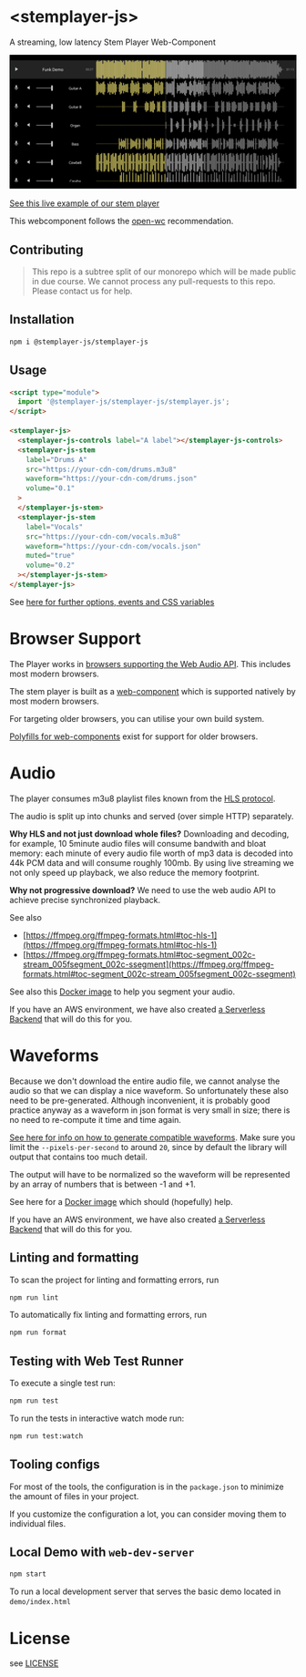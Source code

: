# \<stemplayer-js>

A streaming, low latency Stem Player Web-Component

![A Stem Player](./img/stem-player.png 'Stem Player')

[See this live example of our stem player](https://stemplayer-js.com)

This webcomponent follows the [open-wc](https://github.com/open-wc/open-wc) recommendation.

## Contributing

> This repo is a subtree split of our monorepo which will be made public in due course. We cannot process any pull-requests to this repo. Please contact us for help.

## Installation

```bash
npm i @stemplayer-js/stemplayer-js
```

## Usage

```html
<script type="module">
  import '@stemplayer-js/stemplayer-js/stemplayer.js';
</script>

<stemplayer-js>
  <stemplayer-js-controls label="A label"></stemplayer-js-controls>
  <stemplayer-js-stem
    label="Drums A"
    src="https://your-cdn-com/drums.m3u8"
    waveform="https://your-cdn-com/drums.json"
    volume="0.1"
  >
  </stemplayer-js-stem>
  <stemplayer-js-stem
    label="Vocals"
    src="https://your-cdn-com/vocals.m3u8"
    waveform="https://your-cdn-com/vocals.json"
    muted="true"
    volume="0.2"
  ></stemplayer-js-stem>
</stemplayer-js>
```

See [here for further options, events and CSS variables](./docs/stemplayer-js.md)

# Browser Support

The Player works in [browsers supporting the Web Audio API](https://caniuse.com/#feat=audio-api). This includes most modern browsers.

The stem player is built as a [web-component](https://caniuse.com/?search=web%20components) which is supported natively by most modern browsers.

For targeting older browsers, you can utilise your own build system.

[Polyfills for web-components](https://www.jsdelivr.com/package/npm/@webcomponents/webcomponentsjs) exist for support for older browsers.

# Audio

The player consumes m3u8 playlist files known from the [HLS protocol](https://en.wikipedia.org/wiki/HTTP_Live_Streaming).

The audio is split up into chunks and served (over simple HTTP) separately.

**Why HLS and not just download whole files?**
Downloading and decoding, for example, 10 5minute audio files will consume bandwith and bloat memory: each minute of every audio file worth of mp3 data is decoded into 44k PCM data and will consume roughly 100mb. By using live streaming we not only speed up playback, we also reduce the memory footprint.

**Why not progressive download?**
We need to use the web audio API to achieve precise synchronized playback.

See also

- [https://ffmpeg.org/ffmpeg-formats.html#toc-hls-1](https://ffmpeg.org/ffmpeg-formats.html#toc-hls-1)
- [https://ffmpeg.org/ffmpeg-formats.html#toc-segment_002c-stream_005fsegment_002c-ssegment](https://ffmpeg.org/ffmpeg-formats.html#toc-segment_002c-stream_005fsegment_002c-ssegment)

See also this [Docker image](https://github.com/sound-ws/docker-segment-audio) to help you segment your audio.

If you have an AWS environment, we have also created [a Serverless Backend](https://github.com/stemplayer-js/api) that will do this for you.

# Waveforms

Because we don't download the entire audio file, we cannot analyse the audio so that we can display a nice waveform. So unfortunately these also need to be pre-generated. Although inconvenient, it is probably good practice anyway as a waveform in json format is very small in size; there is no need to re-compute it time and time again.

[See here for info on how to generate compatible waveforms](https://github.com/bbc/audiowaveform). Make sure you limit the `--pixels-per-second` to around `20`, since by default the library will output that contains too much detail.

The output will have to be normalized so the waveform will be represented by an array of numbers that is between -1 and +1.

See here for a [Docker image](https://github.com/sound-ws/docker-generate-waveforms) which should (hopefully) help.

If you have an AWS environment, we have also created [a Serverless Backend](https://github.com/stemplayer-js/api) that will do this for you.

## Linting and formatting

To scan the project for linting and formatting errors, run

```bash
npm run lint
```

To automatically fix linting and formatting errors, run

```bash
npm run format
```

## Testing with Web Test Runner

To execute a single test run:

```bash
npm run test
```

To run the tests in interactive watch mode run:

```bash
npm run test:watch
```

## Tooling configs

For most of the tools, the configuration is in the `package.json` to minimize the amount of files in your project.

If you customize the configuration a lot, you can consider moving them to individual files.

## Local Demo with `web-dev-server`

```bash
npm start
```

To run a local development server that serves the basic demo located in `demo/index.html`

# License

see [LICENSE](./LICENSE)
